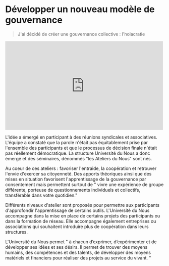 # Développer un nouveau modèle de gouvernance

> J'ai décidé de créer une gouvernance collective : l'holacratie

<iframe src="https://player.vimeo.com/video/138954740" width="500" height="281" frameborder="0" webkitallowfullscreen mozallowfullscreen allowfullscreen></iframe>

L'idée a émergé en participant à des réunions syndicales et associatives. L'équipe a constaté que la parole n'était pas équitablement prise par l'ensemble des participants et que le processus de décision finale n'était pas réellement démocratique. La structure Université du Nous a donc émergé et des séminaires, dénommés "les Ateliers du Nous" sont nés.

Au coeur de ces ateliers : favoriser l'entraide, la coopération et retrouver l'envie d'exercer sa citoyenneté. Des apports théoriques ainsi que des mises en situation favorisent l'apprentissage de la gouvernance par consentement mais permettent surtout de " vivre une expérience de groupe différente, porteuse de questionnements individuels et collectifs, transférable dans votre quotidien."

Différents niveaux d'atelier sont proposés pour permettre aux participants d'approfondir l'apprentissage de certains outils. L'Université du Nous accompagne dans la mise en place de certains projets des participants ou dans la formation de réseau. Elle accompagne également entreprises ou associations qui souhaitent introduire plus de coopération dans leurs structures.

L'Université du Nous permet " à chacun d’exprimer, d’expérimenter et de développer ses idées et ses désirs. Il permet de trouver des moyens humains, des compétences et des talents, de développer des moyens matériels et financiers pour réaliser des projets au service du vivant. "
